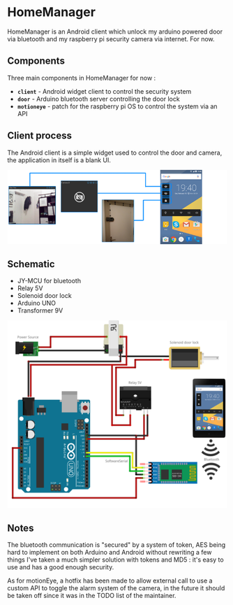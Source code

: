 # HomeManager

HomeManager is an Android client which unlock my arduino powered door via bluetooth and my raspberry pi security camera via internet. For now.


## Components

Three main components in HomeManager for now :

- __`client`__ - Android widget client to control the security system
- __`door`__ - Arduino bluetooth server controlling the door lock
- __`motioneye`__ - patch for the raspberry pi OS to control the system via an API

## Client process
The Android client is a simple widget used to control the door and camera, the application in itself is a blank UI.
<p align="center"><img src="docs/client_process.png"/></p>


## Schematic
- JY-MCU for bluetooth
- Relay 5V
- Solenoid door lock
- Arduino UNO
- Transformer 9V
<p align="center"><img src="docs/pretty_schematic.png"/></p>


## Notes

The bluetooth communication is "secured" by a system of token, AES being hard to implement on both Arduino and Android without rewriting a few things I've taken a much simpler solution with tokens and MD5 : it's easy to use and has a good enough security.

As for motionEye, a hotfix has been made to allow external call to use a custom API to toggle the alarm system of the camera, in the future it should be taken off since it was in the TODO list of the maintainer.
